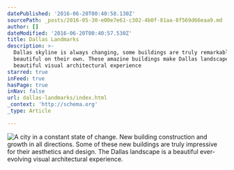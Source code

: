 ```yaml
---
datePublished: '2016-06-20T00:40:58.130Z'
sourcePath: _posts/2016-05-30-e00e7e61-c302-4b0f-81aa-8f569d66eaa9.md
author: []
dateModified: '2016-06-20T00:40:57.530Z'
title: Dallas Landmarks
description: >-
  Dallas skyline is always changing, some buildings are truly remarkably
  beautiful on their own. These amazine buildings make Dallas landscape a
  beautiful visual architectural experience
starred: true
inFeed: true
hasPage: true
inNav: false
url: dallas-landmarks/index.html
_context: 'http://schema.org'
_type: Article

---
```

![A city in a constant state of change. New building construction and growth in all directions. Some of these new buildings are truly impressive for their aesthetics and design. The Dallas landscape is a beautiful ever-evolving visual architectural experience.](https://the-grid-user-content.s3-us-west-2.amazonaws.com/77b77cd9-39f3-4815-b657-5712c6f342c1.jpg)